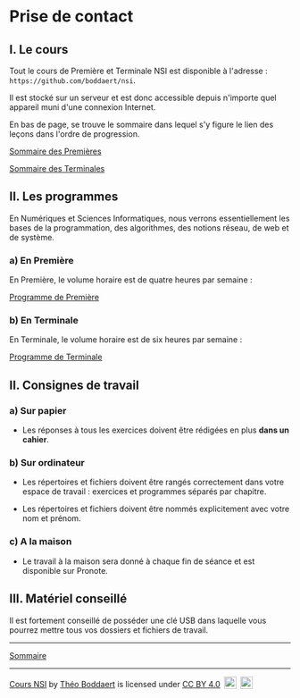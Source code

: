 # Prise de contact

## I. Le cours

Tout le cours de Première et Terminale NSI est disponible à l'adresse : `https://github.com/boddaert/nsi`.

Il est stocké sur un serveur et est donc accessible depuis n'importe quel appareil muni d'une connexion Internet.

En bas de page, se trouve le sommaire dans lequel s'y figure le lien des leçons dans l'ordre de progression.

[Sommaire des Premières](./../../README.md)

[Sommaire des Terminales](./../../../terminale/README.md)

## II. Les programmes

En Numériques et Sciences Informatiques, nous verrons essentiellement les bases de la programmation, des algorithmes, des notions réseau, de web et de système.

### a) En Première

En Première, le volume horaire est de quatre heures par semaine :

[Programme de Première](https://cache.media.education.gouv.fr/file/SP1-MEN-22-1-2019/26/8/spe633_annexe_1063268.pdf)

### b) En Terminale

En Terminale, le volume horaire est de six heures par semaine :

[Programme de Terminale](https://cache.media.education.gouv.fr/file/SPE8_MENJ_25_7_2019/93/3/spe247_annexe_1158933.pdf)

## II. Consignes de travail

### a) Sur papier

- Les réponses à tous les exercices doivent être rédigées en plus **dans un cahier**. 

### b) Sur ordinateur

- Les répertoires et fichiers doivent être rangés correctement dans votre espace de travail : exercices et programmes séparés par chapitre.

- Les répertoires et fichiers doivent être nommés explicitement avec votre nom et prénom.

### c) A la maison

- Le travail à la maison sera donné à chaque fin de séance et est disponible sur Pronote.

## III. Matériel conseillé

Il est fortement conseillé de posséder une clé USB dans laquelle vous pourrez mettre tous vos dossiers et fichiers de travail.

___________

[Sommaire](./../README.md)

___________

<p xmlns:cc="http://creativecommons.org/ns#" xmlns:dct="http://purl.org/dc/terms/"><a property="dct:title" rel="cc:attributionURL" href="https://github.com/boddaert/nsi">Cours NSI</a> by <a rel="cc:attributionURL dct:creator" property="cc:attributionName" href="https://github.com/boddaert">Théo Boddaert</a> is licensed under <a href="https://creativecommons.org/licenses/by/4.0/?ref=chooser-v1" target="_blank" rel="license noopener noreferrer" style="display:inline-block;">CC BY 4.0</a>  <img style="height:22px!important;margin-left:3px;vertical-align:text-bottom;" src="https://mirrors.creativecommons.org/presskit/icons/cc.svg?ref=chooser-v1" alt="">  <img style="height:22px!important;margin-left:3px;vertical-align:text-bottom;" src="https://mirrors.creativecommons.org/presskit/icons/by.svg?ref=chooser-v1" alt=""></p> 